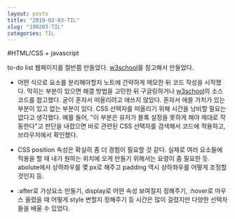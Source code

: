 ```yaml
---
layout: posts
title: "2019-02-03-TIL"
slug: "190203-TIL"
categories: TIL
---
```


#HTML/CSS + javascript

to-do list 웹페이지를 절반쯤 만들었다. [w3school]를 참고해서 만들었다. 

* 어떤 식으로 요소를 분리해야할지 노트에 간략하게 메모한 뒤 코드 작성을 시작했다. 막히는 부분이 있으면 해결 방법을 고민한 뒤 구글링하거나 [w3school]의 소스코드를 참고했다. 굳이 혼자서 떠올리려고 애쓰지 않았다. 혼자서 애쓸 가치가 있는 부분이 있고 없는 부분이 있다. CSS 선택자를 떠올리기 위해 시간을 낭비할 필요는 없다고 생각했다. 예를 들어, "이 부분은 유저가 블록 설정을 못하게 해야 제대로 작동한다"고 판단을 내렸으면 바로 관련된 CSS 선택자를 검색해서 코드에 적용하고, 브라우저에서 확인했다.


* CSS position 속성은 확실히 좀 더 경험이 필요할 것 같다. 실제로 여러 요소들에 적용을 할 때 내가 원하는 위치에 오게 만들기 위해서는 요령이 좀 필요한 듯. abolute에서 상하좌우를 몇 px로 해주고 padding 역시 상하좌우를 어떻게 조정할 것인지 등. 


* :after로 가상요소 만들기, display로 어떤 속성 보여질지 정해주기, :hover로 마우스 올렸을 때 어떻게 style 변할지 정해주기 등 시간은 많이 걸렸지만 다양한 선택자들을 배울 수 있었다. 

[w3school]: https://www.w3schools.com/howto/howto_js_todolist.asp "todolist 만들기"
